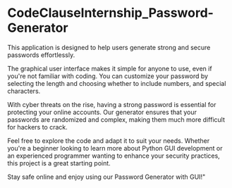 # CodeClauseInternship_Password-Generator
This application is designed to help users generate strong and secure passwords effortlessly.

The graphical user interface makes it simple for anyone to use, even if you're not familiar with coding. You can customize your password by selecting the length and choosing whether to include numbers, and special characters.

With cyber threats on the rise, having a strong password is essential for protecting your online accounts. Our generator ensures that your passwords are randomized and complex, making them much more difficult for hackers to crack.

Feel free to explore the code and adapt it to suit your needs. Whether you're a beginner looking to learn more about Python GUI development or an experienced programmer wanting to enhance your security practices, this project is a great starting point.

Stay safe online and enjoy using our Password Generator with GUI!"
